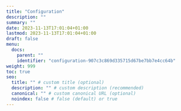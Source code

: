 ```yaml
---
title: "Configuration"
description: ""
summary: ""
date: 2023-11-13T17:01:04+01:00
lastmod: 2023-11-13T17:01:04+01:00
draft: false
menu:
  docs:
    parent: ""
    identifier: "configuration-907c3c869d335715d67be7bb7e4cc64b"
weight: 999
toc: true
seo:
  title: "" # custom title (optional)
  description: "" # custom description (recommended)
  canonical: "" # custom canonical URL (optional)
  noindex: false # false (default) or true
---
```

